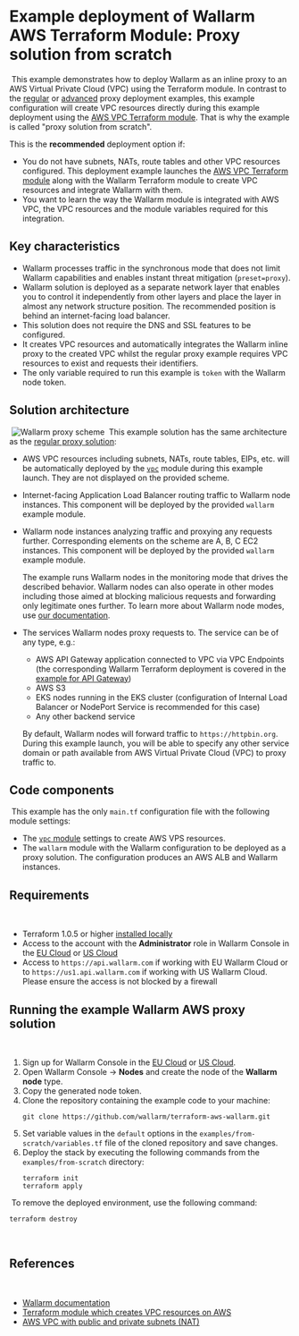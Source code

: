 # Example deployment of Wallarm AWS Terraform Module: Proxy solution from scratch
​
This example demonstrates how to deploy Wallarm as an inline proxy to an AWS Virtual Private Cloud (VPC) using the Terraform module. In contrast to the [regular](https://github.com/wallarm/terraform-aws-wallarm/tree/main/examples/proxy) or [advanced](https://github.com/wallarm/terraform-aws-wallarm/tree/main/examples/advanced) proxy deployment examples, this example configuration will create VPC resources directly during this example deployment using the [AWS VPC Terraform module](https://registry.terraform.io/modules/terraform-aws-modules/vpc/aws/). That is why the example is called "proxy solution from scratch".

This is the **recommended** deployment option if:

* You do not have subnets, NATs, route tables and other VPC resources configured. This deployment example launches the [AWS VPC Terraform module](https://registry.terraform.io/modules/terraform-aws-modules/vpc/aws/) along with the Wallarm Terraform module to create VPC resources and integrate Wallarm with them.
* You want to learn the way the Wallarm module is integrated with AWS VPC, the VPC resources and the module variables required for this integration.
​
## Key characteristics

* Wallarm processes traffic in the synchronous mode that does not limit Wallarm capabilities and enables instant threat mitigation (`preset=proxy`).
* Wallarm solution is deployed as a separate network layer that enables you to control it independently from other layers and place the layer in almost any network structure position. The recommended position is behind an internet-facing load balancer.
* This solution does not require the DNS and SSL features to be configured.
* It creates VPC resources and automatically integrates the Wallarm inline proxy to the created VPC whilst the regular proxy example requires VPC resources to exist and requests their identifiers.
* The only variable required to run this example is `token` with the Wallarm node token.
​
## Solution architecture
​
![Wallarm proxy scheme](https://github.com/wallarm/terraform-aws-wallarm/blob/main/images/wallarm-as-proxy.png?raw=true)
​
This example solution has the same architecture as the [regular proxy solution](https://github.com/wallarm/terraform-aws-wallarm/tree/main/examples/proxy):

* AWS VPC resources including subnets, NATs, route tables, EIPs, etc. will be automatically deployed by the [`vpc`](https://registry.terraform.io/modules/terraform-aws-modules/vpc/aws/) module during this example launch. They are not displayed on the provided scheme.
* Internet-facing Application Load Balancer routing traffic to Wallarm node instances. This component will be deployed by the provided `wallarm` example module.
* Wallarm node instances analyzing traffic and proxying any requests further. Corresponding elements on the scheme are A, B, C EC2 instances. This component will be deployed by the provided `wallarm` example module.

    The example runs Wallarm nodes in the monitoring mode that drives the described behavior. Wallarm nodes can also operate in other modes including those aimed at blocking malicious requests and forwarding only legitimate ones further. To learn more about Wallarm node modes, use [our documentation](https://docs.wallarm.com/admin-en/configure-wallarm-mode/).
* The services Wallarm nodes proxy requests to. The service can be of any type, e.g.:

    * AWS API Gateway application connected to VPC via VPC Endpoints (the corresponding Wallarm Terraform deployment is covered in the [example for API Gateway](https://github.com/wallarm/terraform-aws-wallarm/tree/main/examples/apigateway))
    * AWS S3
    * EKS nodes running in the EKS cluster (configuration of Internal Load Balancer or NodePort Service is recommended for this case)
    * Any other backend service

    By default, Wallarm nodes will forward traffic to `https://httpbin.org`. During this example launch, you will be able to specify any other service domain or path available from AWS Virtual Private Cloud (VPC) to proxy traffic to.

## Code components
​
This example has the only `main.tf` configuration file with the following module settings:

* The [`vpc` module](https://registry.terraform.io/modules/terraform-aws-modules/vpc/aws/) settings to create AWS VPS resources.
* The `wallarm` module with the Wallarm configuration to be deployed as a proxy solution. The configuration produces an AWS ALB and Wallarm instances.
​
## Requirements
​
* Terraform 1.0.5 or higher [installed locally](https://learn.hashicorp.com/tutorials/terraform/install-cli)
* Access to the account with the **Administrator** role in Wallarm Console in the [EU Cloud](https://my.wallarm.com/) or [US Cloud](https://us1.my.wallarm.com/)
* Access to `https://api.wallarm.com` if working with EU Wallarm Cloud or to `https://us1.api.wallarm.com` if working with US Wallarm Cloud. Please ensure the access is not blocked by a firewall
​
## Running the example Wallarm AWS proxy solution
​
1. Sign up for Wallarm Console in the [EU Cloud](https://my.wallarm.com/nodes) or [US Cloud](https://us1.my.wallarm.com/nodes).
1. Open Wallarm Console → **Nodes** and create the node of the **Wallarm node** type.
1. Copy the generated node token.
1. Clone the repository containing the example code to your machine:
​
    ```
    git clone https://github.com/wallarm/terraform-aws-wallarm.git
    ```
1. Set variable values in the `default` options in the `examples/from-scratch/variables.tf` file of the cloned repository and save changes.
1. Deploy the stack by executing the following commands from the `examples/from-scratch` directory:
​
    ```
    terraform init
    terraform apply
    ```
​
To remove the deployed environment, use the following command:
​
```
terraform destroy
```
​
## References
​
* [Wallarm documentation](https://docs.wallarm.com)
* [Terraform module which creates VPC resources on AWS](https://registry.terraform.io/modules/terraform-aws-modules/vpc/aws)
* [AWS VPC with public and private subnets (NAT)](https://docs.aws.amazon.com/vpc/latest/userguide/VPC_Scenario2.html)
